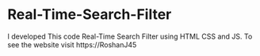 # Real-Time-Search-Filter
I developed This code Real-Time Search Filter using HTML CSS and JS. To see the website visit https://RoshanJ45

